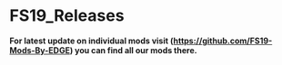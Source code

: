 # FS19_Releases

**For latest update on individual mods visit (https://github.com/FS19-Mods-By-EDGE) you can find all our mods there.**
